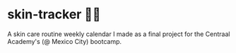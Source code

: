 # skin-tracker 💆💄
A skin care routine weekly calendar I made as a final project for the Centraal Academy's (@ Mexico City) bootcamp. 




